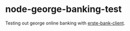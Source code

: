 # node-george-banking-test

Testing out george online banking with [erste-bank-client](https://github.com/angelol/erste-bank-client).